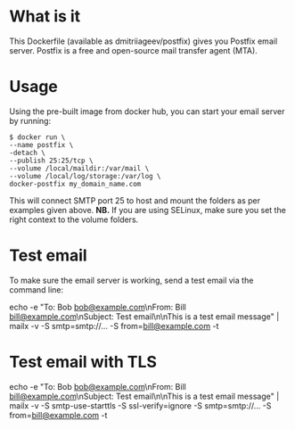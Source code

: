 # What is it
This Dockerfile (available as dmitriiageev/postfix) gives you Postfix email server.
Postfix is a free and open-source mail transfer agent (MTA).

# Usage
Using the pre-built image from docker hub, you can start your email server by running:

```
$ docker run \
--name postfix \
-detach \
--publish 25:25/tcp \
--volume /local/maildir:/var/mail \
--volume /local/log/storage:/var/log \
docker-postfix my_domain_name.com
```
This will connect SMTP port 25 to host and mount the folders as per examples given above.
__NB.__ If you are using SELinux, make sure you set the right context to the volume folders.

# Test email
To make sure the email server is working, send a test email via the command line:

echo -e "To: Bob <bob@example.com>\nFrom: Bill <bill@example.com>\nSubject: Test email\n\nThis is a test email message" | mailx -v -S smtp=smtp://... -S from=bill@example.com -t

# Test email with TLS
echo -e "To: Bob <bob@example.com>\nFrom: Bill <bill@example.com>\nSubject: Test email\n\nThis is a test email message" | mailx -v -S smtp-use-starttls -S ssl-verify=ignore -S smtp=smtp://... -S from=bill@example.com -t

